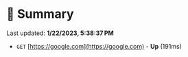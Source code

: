 # 📖 Summary
Last updated: **1/22/2023, 5:38:37 PM**

- `GET` [https://google.com](https://google.com) - **Up** (191ms)
